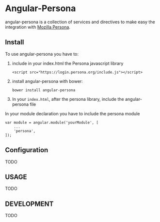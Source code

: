 Angular-Persona
===============

angular-persona is a collection of services and directives to make easy the
integration with [Mozilla Persona](https://developer.mozilla.org/en/Persona).

Install
-------

To use angular-persona you have to:

1. include in your index.html the Persona javascript library

    ```<script src="https://login.persona.org/include.js"></script>```

2. install angular-persona with bower:

    ```bower install angular-persona```

3. In your ```index.html```, after the persona library, include the
angular-persona file

    <script src="bower_components/angular-persona/angular-persona.min.js"></script>

In your module declaration you have to include the persona module

    var module = angular.module('yourModule', [
        ...
        'persona',
    ]);

Configuration
-------------

TODO

USAGE
-----

TODO

DEVELOPMENT
-----------

TODO
